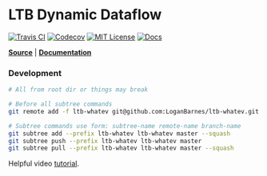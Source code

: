 LTB Dynamic Dataflow
====================
[![Travis CI][travis-badge]][travis-link]
[![Codecov][codecov-badge]][codecov-link]
[![MIT License][license-badge]][license-link]
[![Docs][docs-badge]][docs-link]

**[Source][source-code-link]** | **[Documentation][documentation-link]**

### Development

```bash
# All from root dir or things may break

# Before all subtree commands
git remote add -f ltb-whatev git@github.com:LoganBarnes/ltb-whatev.git

# Subtree commands use form: subtree-name remote-name branch-name
git subtree add --prefix ltb-whatev ltb-whatev master --squash
git subtree push --prefix ltb-whatev ltb-whatev master
git subtree pull --prefix ltb-whatev ltb-whatev master --squash
```

Helpful video [tutorial](https://www.youtube.com/watch?v=t3Qhon7burE).


[travis-badge]: https://travis-ci.org/LoganBarnes/ltb-ddf.svg?branch=master
[travis-link]: https://travis-ci.org/LoganBarnes/ltb-ddf
[codecov-badge]: https://codecov.io/gh/LoganBarnes/ltb-ddf/branch/master/graph/badge.svg
[codecov-link]: https://codecov.io/gh/LoganBarnes/ltb-ddf
[license-badge]: https://img.shields.io/badge/License-MIT-blue.svg
[license-link]: https://github.com/LoganBarnes/ltb-ddf/blob/master/LICENSE
[docs-badge]: https://codedocs.xyz/LoganBarnes/ltb-ddf.svg
[docs-link]: https://codedocs.xyz/LoganBarnes/ltb-ddf

[source-code-link]: https://github.com/LoganBarnes/ltb-ddf
[documentation-link]: https://codedocs.xyz/LoganBarnes/ltb-ddf/index.html

